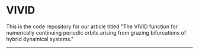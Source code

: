 # VIVID
This is the code repository for our article titled "The VIVID function for numerically continuing periodic orbits arising from grazing bifurcations of hybrid dynamical systems."

---
